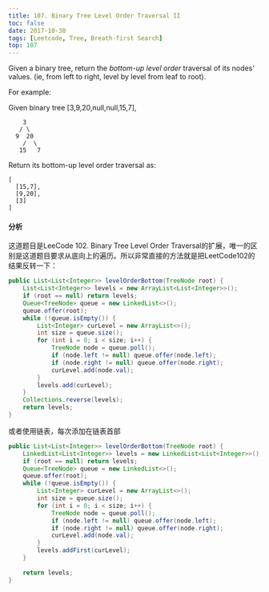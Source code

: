 ```yaml
---
title: 107. Binary Tree Level Order Traversal II
toc: false
date: 2017-10-30
tags: [Leetcode, Tree, Breath-first Search]
top: 107
---
```


Given a binary tree, return the *bottom-up level order* traversal of its nodes' values. (ie, from left to right, level by level from leaf to root).

For example:

Given binary tree [3,9,20,null,null,15,7],

```
    3
   / \
  9  20
    /  \
   15   7
```   

Return its bottom-up level order traversal as:

```
[
  [15,7],
  [9,20],
  [3]
]
```

#### 分析

这道题目是LeeCode 102. Binary Tree Level Order Traversal的扩展，唯一的区别是这道题目要求从底向上的遍历。所以非常直接的方法就是把LeetCode102的结果反转一下：


```Java
public List<List<Integer>> levelOrderBottom(TreeNode root) {
    List<List<Integer>> levels = new ArrayList<List<Integer>>();
    if (root == null) return levels;
    Queue<TreeNode> queue = new LinkedList<>();
    queue.offer(root);
    while (!queue.isEmpty()) {
        List<Integer> curLevel = new ArrayList<>();
        int size = queue.size();
        for (int i = 0; i < size; i++) {
            TreeNode node = queue.poll();
            if (node.left != null) queue.offer(node.left);
            if (node.right != null) queue.offer(node.right);
            curLevel.add(node.val);
        }
        levels.add(curLevel);
    }
    Collections.reverse(levels);
    return levels;    
}
```

或者使用链表，每次添加在链表首部


```Java
public List<List<Integer>> levelOrderBottom(TreeNode root) {
    LinkedList<List<Integer>> levels = new LinkedList<List<Integer>>();
    if (root == null) return levels;
    Queue<TreeNode> queue = new LinkedList<>();
    queue.offer(root);
    while (!queue.isEmpty()) {
        List<Integer> curLevel = new ArrayList<>();
        int size = queue.size();
        for (int i = 0; i < size; i++) {
            TreeNode node = queue.poll();
            if (node.left != null) queue.offer(node.left);
            if (node.right != null) queue.offer(node.right);
            curLevel.add(node.val);
        }
        levels.addFirst(curLevel);
    }
    
    return levels;
}
```